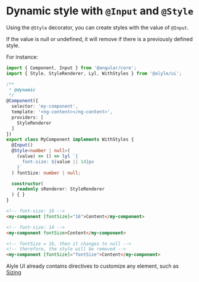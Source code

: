 # Dynamic style with `@Input` and `@Style`

Using the `@Style` decorator, you can create styles with the value of `@Input`.

If the value is null or undefined, it will remove if there is a previously defined style.

For instance:

```ts
import { Component, Input } from '@angular/core';
import { Style, StyleRenderer, Lyl, WithStyles } from '@alyle/ui';

/**
 * @dynamic
 */
@Component({
  selector: 'my-component',
  template: '<ng-content></ng-content>',
  providers: [
    StyleRenderer
  ]
})
export class MyComponent implements WithStyles {
  @Input()
  @Style<number | null>(
    (value) => () => lyl `{
      font-size: ${value || 14}px
    }`
  ) fontSize: number | null;

  constructor(
    readonly sRenderer: StyleRenderer
  ) { }
}
```

```html
<!-- font-size: 16 -->
<my-component [fontSize]="16">Content</my-component>

<!-- font-size: 14 -->
<my-component fontSize>Content</my-component>

<!-- fontSize = 16, then it changes to null -->
<!-- therefore, the style will be removed -->
<my-component [fontSize]="fontSize">Content</my-component>
```

Alyle UI already contains directives to customize any element, such as [Sizing](./styles/sizing)

